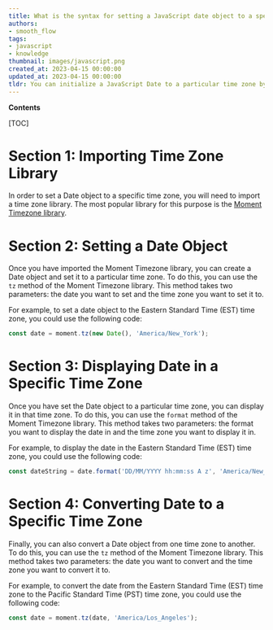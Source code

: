 ```yaml
---
title: What is the syntax for setting a JavaScript date object to a specific time zone?
authors:
- smooth_flow
tags:
- javascript
- knowledge
thumbnail: images/javascript.png
created_at: 2023-04-15 00:00:00
updated_at: 2023-04-15 00:00:00
tldr: You can initialize a JavaScript Date to a particular time zone by using the Date.UTC() method.
---
```


**Contents**

[TOC]

# Section 1: Importing Time Zone Library

In order to set a Date object to a specific time zone, you will need to import a time zone library. The most popular library for this purpose is the [Moment Timezone library](https://momentjs.com/timezone/).

# Section 2: Setting a Date Object

Once you have imported the Moment Timezone library, you can create a Date object and set it to a particular time zone. To do this, you can use the `tz` method of the Moment Timezone library. This method takes two parameters: the date you want to set and the time zone you want to set it to.

For example, to set a date object to the Eastern Standard Time (EST) time zone, you could use the following code:

```javascript
const date = moment.tz(new Date(), 'America/New_York');
```

# Section 3: Displaying Date in a Specific Time Zone

Once you have set the Date object to a particular time zone, you can display it in that time zone. To do this, you can use the `format` method of the Moment Timezone library. This method takes two parameters: the format you want to display the date in and the time zone you want to display it in.

For example, to display the date in the Eastern Standard Time (EST) time zone, you could use the following code:

```javascript
const dateString = date.format('DD/MM/YYYY hh:mm:ss A z', 'America/New_York');
```

# Section 4: Converting Date to a Specific Time Zone

Finally, you can also convert a Date object from one time zone to another. To do this, you can use the `tz` method of the Moment Timezone library. This method takes two parameters: the date you want to convert and the time zone you want to convert it to.

For example, to convert the date from the Eastern Standard Time (EST) time zone to the Pacific Standard Time (PST) time zone, you could use the following code:

```javascript
const date = moment.tz(date, 'America/Los_Angeles');
```
